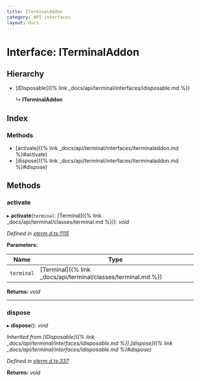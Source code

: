 ```yaml
---
title: ITerminalAddon
category: API-interfaces
layout: docs
---
```



# Interface: ITerminalAddon

## Hierarchy

* [IDisposable]({% link _docs/api/terminal/interfaces/idisposable.md %})

  ↳ **ITerminalAddon**

## Index

### Methods

* [activate]({% link _docs/api/terminal/interfaces/iterminaladdon.md %}#activate)
* [dispose]({% link _docs/api/terminal/interfaces/iterminaladdon.md %}#dispose)

## Methods

###  activate

▸ **activate**(`terminal`: [Terminal]({% link _docs/api/terminal/classes/terminal.md %})): *void*

*Defined in [xterm.d.ts:1115](https://github.com/xtermjs/xterm.js/blob/5.1.0/typings/xterm.d.ts#L1115)*

**Parameters:**

Name | Type |
------ | ------ |
`terminal` | [Terminal]({% link _docs/api/terminal/classes/terminal.md %}) |

**Returns:** *void*

___

###  dispose

▸ **dispose**(): *void*

*Inherited from [IDisposable]({% link _docs/api/terminal/interfaces/idisposable.md %}).[dispose]({% link _docs/api/terminal/interfaces/idisposable.md %}#dispose)*

*Defined in [xterm.d.ts:337](https://github.com/xtermjs/xterm.js/blob/5.1.0/typings/xterm.d.ts#L337)*

**Returns:** *void*
